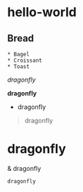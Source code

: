 # hello-world

## Bread
    * Bagel
    * Croissant
    * Toast

*dragonfly*


**dragonfly**


* dragonfly


> dragonfly


# dragonfly


& dragonfly


`dragonfly`

